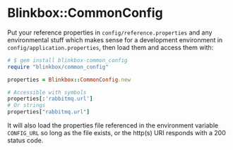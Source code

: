 # Blinkbox::CommonConfig

Put your reference properties in `config/reference.properties` and any environmental stuff which makes sense for a development environment in `config/application.properties`, then load them and access them with:

```ruby
# $ gem install blinkbox-common_config
require "blinkbox/common_config"

properties = Blinkbox::CommonConfig.new

# Accessible with symbols
properties[:'rabbitmq.url']
# Or strings
properties["rabbitmq.url"]
```

It will also load the properties file referenced in the environment variable `CONFIG_URL` so long as the file exists, or the http(s) URI responds with a 200 status code.